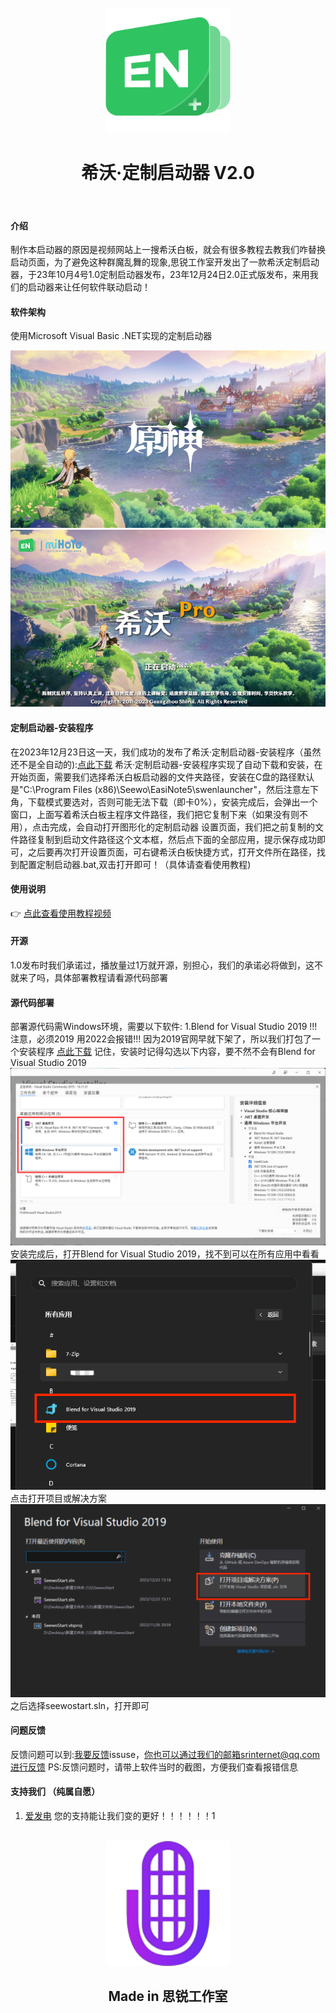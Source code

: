 <div align="center">
<br>
<a href='github的开源路径'><img src='/en.png' alt='en-ico' height="200" width="200"></img></a>
<h1>希沃·定制启动器 V2.0</h1>
</h1>
</br>
</div> 

#### 介绍
制作本启动器的原因是视频网站上一搜希沃白板，就会有很多教程去教我们咋替换启动页面，为了避免这种群魔乱舞的现象,思锐工作室开发出了一款希沃定制启动器，于23年10月4号1.0定制启动器发布，23年12月24日2.0正式版发布，来用我们的启动器来让任何软件联动启动！

#### 软件架构
使用Microsoft Visual Basic .NET实现的定制启动器

![界面预览](start.png)
![界面预览](seewopro.png)


#### 定制启动器-安装程序
在2023年12月23日这一天，我们成功的发布了希沃·定制启动器-安装程序（虽然还不是全自动的):[点此下载](https://disk.srinternet.top/d/%E5%B8%8C%E6%B2%83%E5%AE%9A%E5%88%B6%E5%90%AF%E5%8A%A8%E5%99%A8/%E5%AE%9A%E5%88%B6%E5%90%AF%E5%8A%A8%E5%99%A82.0%E8%87%AA%E5%8A%A8%E5%8C%96%E5%AE%89%E8%A3%85%E7%A8%8B%E5%BA%8F.exe)
希沃·定制启动器-安装程序实现了自动下载和安装，在开始页面，需要我们选择希沃白板启动器的文件夹路径，安装在C盘的路径默认是"C:\Program Files (x86)\Seewo\EasiNote5\swenlauncher"，然后注意左下角，下载模式要选对，否则可能无法下载（即卡0%），安装完成后，会弹出一个窗口，上面写着希沃白板主程序文件路径，我们把它复制下来（如果没有则不用），点击完成，会自动打开图形化的定制启动器 设置页面，我们把之前复制的文件路径复制到启动文件路径这个文本框，然后点下面的全部应用，提示保存成功即可，之后要再次打开设置页面，可右键希沃白板快捷方式，打开文件所在路径，找到配置定制启动器.bat,双击打开即可！（具体请查看使用教程)



#### 使用说明

 :point_right: [点此查看使用教程视频](https://www.bilibili.com/video/BV1eC4y1D73H/)

#### 开源
1.0发布时我们承诺过，播放量过1万就开源，别担心，我们的承诺必将做到，这不就来了吗，具体部署教程请看源代码部署



#### 源代码部署
 部署源代码需Windows环境，需要以下软件:
1.Blend for Visual Studio 2019
!!!注意，必须2019 用2022会报错!!!
因为2019官网早就下架了，所以我们打包了一个安装程序
[点此下载](https://disk.srinternet.top/d/%E5%B8%8C%E6%B2%83%E5%AE%9A%E5%88%B6%E5%90%AF%E5%8A%A8%E5%99%A8/VS2019/VS-2019%E5%AE%89%E8%A3%85%E7%A8%8B%E5%BA%8F.exe)
记住，安装时记得勾选以下内容，要不然不会有Blend for Visual Studio 2019
![界面预览](vsinstall.png)
安装完成后，打开Blend for Visual Studio 2019，找不到可以在所有应用中看看
![界面预览](blend.png)
点击打开项目或解决方案
![界面预览](blend1.png)
之后选择seewostart.sln，打开即可

#### 问题反馈
反馈问题可以到:[我要反馈](https://github.com/SRInternet/Seewo-Custom_Start/issues/new)issuse，你也可以通过我们的邮箱srinternet@qq.com进行反馈
PS:反馈问题时，请带上软件当时的截图，方便我们查看报错信息




#### 支持我们 （纯属自愿）
1.  [爱发电](https://afdian.net/a/srinternet)
您的支持能让我们变的更好！！！！！！1

<div align="center">
<br>
<img src='/sr.png' alt='sr-ico' height="200" width="200"></img></a>
<h2>Made in 思锐工作室<h2/>

